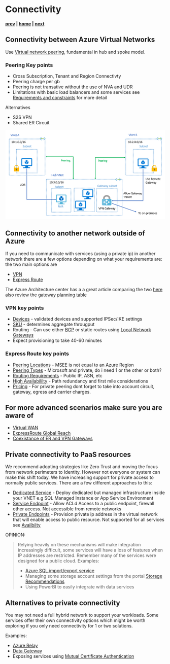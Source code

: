 # Connectivity

#### [prev](./topology.md) | [home](./welcome.md)  | [next](./routing.md)

## Connectivity between Azure Virtual Networks
Use [Virtual network peering](https://docs.microsoft.com/en-us/azure/virtual-network/virtual-network-peering-overview), fundamental in hub and spoke model.

### Peering Key points
* Cross Subscription, Tenant and Region Connectivty
* Peering charge per gb
* Peering is not transative without the use of NVA and UDR
* Limitations with basic load balancers and some services see [Requirements and constraints](https://docs.microsoft.com/en-us/azure/virtual-network/virtual-network-manage-peering#requirements-and-constraints) for more detail

Alternatives
* S2S VPN
* Shared ER Circuit

![VNet Reference](/png/local-or-remote-gateway-in-peered-virtual-network.png)


## Connectivity to another network outside of Azure
If you need to communicate with services (using a private ip) in another network  there are a few options depending on what your requirements are:
the two main options are
* [VPN](https://docs.microsoft.com/en-us/azure/vpn-gateway/vpn-gateway-about-vpngateways)
* [Express Route](https://docs.microsoft.com/en-us/azure/expressroute/expressroute-introduction)

The Azure Architecture center has a a great article comparing the two [here](https://docs.microsoft.com/en-us/azure/architecture/reference-architectures/hybrid-networking/) also review the gateway [planning table](https://docs.microsoft.com/en-us/azure/vpn-gateway/vpn-gateway-about-vpngateways#planningtable)
### VPN key points
* [Devices](https://docs.microsoft.com/en-us/azure/vpn-gateway/vpn-gateway-about-vpn-devices) - validated devices and supported IPSec/IKE settings
* [SKU](https://docs.microsoft.com/en-us/azure/vpn-gateway/vpn-gateway-about-vpngateways#gwsku) - determines aggregate througput
* Routing - Can use either [BGP](https://docs.microsoft.com/en-us/azure/vpn-gateway/vpn-gateway-bgp-overview) or static routes using [Local Network Gateways](https://docs.microsoft.com/en-us/azure/vpn-gateway/vpn-gateway-about-vpn-gateway-settings#lng)
* Expect provisioning to take 40-60 minutes

### Express Route key points
* [Peering Locations](https://docs.microsoft.com/en-us/azure/expressroute/expressroute-locations-providers) -  MSEE is not equal to an Azure Region
* [Peering Types](https://docs.microsoft.com/en-us/azure/expressroute/expressroute-circuit-peerings) - Microsoft and private, do i need 1 or the other or both?
* [Routing Requirements](https://docs.microsoft.com/en-us/azure/expressroute/expressroute-routing) - Public IP, ASN, etc
* [High Availabililty](https://docs.microsoft.com/en-us/azure/expressroute/designing-for-high-availability-with-expressroute) - Path redundancy and first mile considerations
* [Pricing](https://azure.microsoft.com/en-us/pricing/details/expressroute/) -  For private peering dont forget to take into account circuit, gateway, egress and carrier charges.

## For more advanced scenarios make sure you are aware of
* [Virtual WAN](https://docs.microsoft.com/en-us/azure/virtual-wan/virtual-wan-about)
* [ExpressRoute Global Reach](https://docs.microsoft.com/en-us/azure/expressroute/expressroute-global-reach)
* [Coexistance of ER and VPN Gateways](https://docs.microsoft.com/en-us/azure/expressroute/expressroute-howto-coexist-resource-manager)

## Private connectivity to PaaS resources
We recommend adopting strategies like Zero Trust and moving the focus from network perimeters to Identity. However not everyone or system can make this shift today. We have increasing support for private access to normally public services. There are a few different approaches to this:
* [Dedicated Service](https://docs.microsoft.com/en-us/azure/virtual-network/virtual-network-for-azure-services) - Deploy dedicated but managed infrastructure inside your VNET e.g SQL Managed Instance or App Service Environment
* [Service Endpoint](https://docs.microsoft.com/en-us/azure/virtual-network/virtual-network-service-endpoints-overview) - Allow ACLd Access to a public endpoint, firewall other access. Not accessible from remote networks
* [Private Endpoints](https://docs.microsoft.com/en-us/azure/private-link/private-endpoint-overview) - Provision private ip address in the virtual network that will enable access to public resource. Not supported for all services see [Availbilty](https://docs.microsoft.com/en-us/azure/private-link/private-link-overview#availability)


OPINION: 
>Relying heavily on these mechanisms will make integration increasingly difficult, some services will have a loss of features when IP addresses are restricted. Remember many of the services were designed for a public cloud. Examples:
>* [Azure SQL import/export service](https://docs.microsoft.com/en-us/azure/azure-sql/database/network-access-controls-overview#allow-azure-services)
>* Managing some storage account settings from the portal [Storage Recommendations](https://docs.microsoft.com/en-us/azure/storage/blobs/security-recommendations#networking)
>* Using PowerBI to easily integrate with data services

## Alternatives to private connectivity
You may not need a full hybrid network to support your workloads. Some services offer their own connectivity options which might be worth exploring if you only need connectivity for 1 or two solutions. 

Examples:
* [Azure Relay](https://docs.microsoft.com/en-us/azure/azure-relay/relay-what-is-it)
* [Data Gateway](https://docs.microsoft.com/en-us/data-integration/gateway/service-gateway-onprem)
* Exposing services using [Mutual Certificate Authentication](https://docs.microsoft.com/en-us/azure/api-management/api-management-howto-mutual-certificates)


